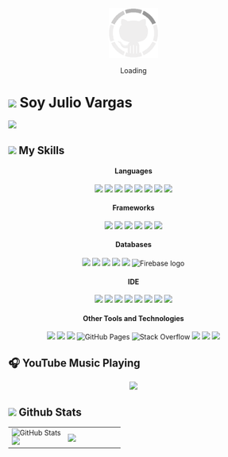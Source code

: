 
 
 <div align=center>
        <img src="https://raw.githubusercontent.com/AhmedFathyDev/AhmedFathyDev/main/GitHub.gif" alt="GitHub Octocat Logo" height="100">
        <p>Loading</p>
    </div>

# <img src = "https://raw.githubusercontent.com/MartinHeinz/MartinHeinz/master/wave.gif" width = 30px> Soy Julio Vargas

<a href="https://www.linkedin.com/in/julio-vargas-ludeña/"><img src="https://img.shields.io/badge/LinkedIn-0077B5?style=for-the-badge&logo=linkedin&logoColor=white"></a>



## <img src="https://media2.giphy.com/media/QssGEmpkyEOhBCb7e1/giphy.gif?cid=ecf05e47a0n3gi1bfqntqmob8g9aid1oyj2wr3ds3mg700bl&rid=giphy.gif" width ="25"> My Skills 
<div align="center">
<h4> Languages </h4>
<span> 
  <img src="https://img.shields.io/badge/HTML5-E34F26?style=for-the-badge&logo=html5&logoColor=white">
  <img src="https://img.shields.io/badge/CSS3-1572B6?style=for-the-badge&logo=css3&logoColor=white">
  <img src="https://img.shields.io/badge/JavaScript-323330?style=for-the-badge&logo=javascript&logoColor=F7DF1E">
  <img src="https://img.shields.io/badge/Java-ED8B00?style=for-the-badge&logo=java&logoColor=white">
  <img src="https://img.shields.io/badge/C%23-239120?style=for-the-badge&logo=c-sharp&logoColor=white">
 <img src="https://img.shields.io/badge/.NET-5C2D91?style=for-the-badge&logo=.net&logoColor=white">
 <img src="https://img.shields.io/badge/Java-ED8B00?style=for-the-badge&logo=openjdk&logoColor=white">
 <img src="https://img.shields.io/badge/Swift-FA7343?style=for-the-badge&logo=swift&logoColor=white">
</span>

<h4> Frameworks </h4>
<span>
  <img src="https://img.shields.io/badge/Bootstrap-563D7C?style=for-the-badge&logo=bootstrap&logoColor=white">
<img src="https://img.shields.io/badge/prettier-1A2C34?style=for-the-badge&logo=prettier&logoColor=F7BA3E">
<img src="https://img.shields.io/badge/Spring_Security-6DB33F?style=for-the-badge&logo=Spring-Security&logoColor=white">
	<img src="https://img.shields.io/badge/NPM-F80000.svg?style=for-the-badge&logo=npm&logoColor=white">
	
<img src="http://img.shields.io/badge/CocoaPods-F80000?style=for-the-badge&logo=cocoapods&logoColor=white">
<img src="http://img.shields.io/badge/-Maven-white?style=for-the-badge&logo=apachemaven&logoColor=bc2043">
</span>



<h4> Databases </h4>
<span>
 <img src="https://img.shields.io/badge/Microsoft%20SQL%20Server-E5E84A?style=for-the-badge&logo=microsoft%20sql%20server&logoColor=283238">
  <img src="https://img.shields.io/badge/MySQL-005C84?style=for-the-badge&logo=mysql&logoColor=white">
  <img src="https://img.shields.io/badge/Oracle-F80000?style=for-the-badge&logo=Oracle&logoColor=white">
  <img src="https://img.shields.io/badge/PostgreSQL-316192?style=for-the-badge&logo=postgresql&logoColor=white">
  <img src="https://img.shields.io/badge/MongoDB-4EA94B?style=for-the-badge&logo=mongodb&logoColor=white">
	<img src="https://img.shields.io/badge/firebase-ffca28?style=for-the-badge&logo=firebase&logoColor=black" alt="Firebase logo" title="Firebase">
</span>

<h4> IDE </h4>
<span>
<img src="https://img.shields.io/badge/sublime_text-%23575757.svg?&style=for-the-badge&logo=sublime-text&logoColor=important">
<img src="https://img.shields.io/badge/Eclipse-2C2255?style=for-the-badge&logo=eclipse&logoColor=white">
<img src="https://img.shields.io/badge/Visual_Studio-5C2D91?style=for-the-badge&logo=visual%20studio&logoColor=white">
 <img src="https://img.shields.io/badge/Spring-6DB33F?style=for-the-badge&logo=spring&logoColor=white">
<img src="https://img.shields.io/badge/Visual_Studio_Code-0078D4?style=for-the-badge&logo=visual%20studio%20code&logoColor=white">
<img src="https://img.shields.io/badge/Android_Studio-3DDC84?style=for-the-badge&logo=android-studio&logoColor=white">
<img src="https://img.shields.io/badge/Xcode-007ACC?style=for-the-badge&logo=Xcode&logoColor=white">
<img src="https://img.shields.io/badge/IntelliJ_IDEA-0b3486.svg?style=for-the-badge&logo=intellij-idea&logoColor=white">

<h4> Other Tools and Technologies </h4>
<span>
  <img src="https://img.shields.io/badge/Git-F05032?style=for-the-badge&logo=git&logoColor=white">
<img src="https://img.shields.io/badge/Postman-FF6C37?style=for-the-badge&logo=postman&logoColor=white">
  <img src="https://img.shields.io/badge/Heroku-430098?style=for-the-badge&logo=heroku&logoColor=white">
	<img alt="GitHub Pages" src="https://img.shields.io/badge/GitHub%20Pages-%23327FC7.svg?style=for-the-badge&logo=github&logoColor=white">
   <img alt="Stack Overflow" src="https://img.shields.io/badge/-Stack%20Overflow-FE7A16?style=for-the-badge&logo=stack-overflow&logoColor=white">
   <img src="https://img.shields.io/badge/-Insomnia-5849BE?style=for-the-badge&logo=Insomnia&logoColor=white">
   <img src="https://img.shields.io/badge/github%20-%23121011.svg?&style=for-the-badge&logo=github&logoColor=white&color=283238">
	<img src="http://img.shields.io/badge/-render-white?style=for-the-badge&logo=render&logoColor=283238">
</span>
</div>

## :headphones: YouTube Music Playing
<div align="center">
	<a href="https://music.youtube.com/watch?v=YBdyc1WDlBQ&si=xJu4eMR-B_Tly384">
		<img src="https://ia800602.us.archive.org/13/items/ecualizador_abajo_zpsff7fbabd//ecualizador_abajo_zpsff7fbabd.gif"></a>
</div>

  ## <img src="https://media.giphy.com/media/iY8CRBdQXODJSCERIr/giphy.gif" width="25"> <b>Github Stats</b>
<table align="center">
<tr >
<td width="50%">
  <img src="https://github-readme-stats.vercel.app/api?username=JulioVargas26&title_color=6FDA44&text_color=FFFFFF&show_icons=true&icon_color=6FDA44&include_all_commits=true&count_private=true&theme=dark" alt="GitHub Stats" height="200" />
  </br>
	<img src="https://github-readme-streak-stats.herokuapp.com/?user=JulioVargas26&theme=dark&date_format=j%20M%5B%20Y%5D&currStreakLabel=6FDA44&fire=6FDA44&ring=6FDA44"/>
  </td>

<td width="50%">
   <img align="center" src="https://github-readme-stats.anuraghazra1.vercel.app/api/top-langs/?username=JulioVargas26&title_color=6FDA44&text_color=FFFFFF&theme=dark&no-bg=true&hide_border=false&no-frame=true&langs_count=20"/>
  </td>
</tr>
</table>
   
   


